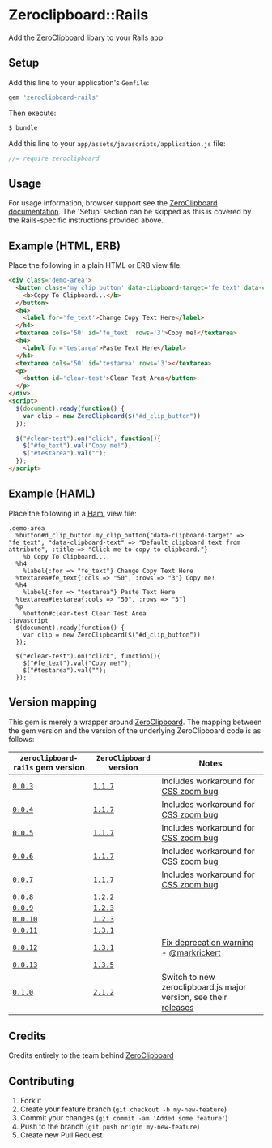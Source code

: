 # Zeroclipboard::Rails

Add the [ZeroClipboard](https://github.com/zeroclipboard/ZeroClipboard) libary to your Rails app

## Setup

Add this line to your application's `Gemfile`:

```ruby
gem 'zeroclipboard-rails'
```

Then execute:

```bash
$ bundle
```

Add this line to your `app/assets/javascripts/application.js` file:

```javascript
//= require zeroclipboard
```

## Usage

For usage information, browser support  see the [ZeroClipboard documentation](https://github.com/zeroclipboard/ZeroClipboard/blob/master/docs/instructions.md). The 'Setup' section can be skipped as this is covered by the Rails-specific instructions provided above.

## Example (HTML, ERB)

Place the following in a plain HTML or ERB view file:

```html
<div class='demo-area'>
  <button class='my_clip_button' data-clipboard-target='fe_text' data-clipboard-text='Default clipboard text from attribute' id='d_clip_button' title='Click me to copy to clipboard.'>
    <b>Copy To Clipboard...</b>
  </button>
  <h4>
    <label for='fe_text'>Change Copy Text Here</label>
  </h4>
  <textarea cols='50' id='fe_text' rows='3'>Copy me!</textarea>
  <h4>
    <label for='testarea'>Paste Text Here</label>
  </h4>
  <textarea cols='50' id='testarea' rows='3'></textarea>
  <p>
    <button id='clear-test'>Clear Test Area</button>
  </p>
</div>
<script>
  $(document).ready(function() {
    var clip = new ZeroClipboard($("#d_clip_button"))
  });

  $("#clear-test").on("click", function(){
    $("#fe_text").val("Copy me!");
    $("#testarea").val("");
  });
</script>
```

## Example (HAML)

Place the following in a [Haml](http://haml.info/) view file:

```haml
.demo-area
  %button#d_clip_button.my_clip_button{"data-clipboard-target" => "fe_text", "data-clipboard-text" => "Default clipboard text from attribute", :title => "Click me to copy to clipboard."}
    %b Copy To Clipboard...
  %h4
    %label{:for => "fe_text"} Change Copy Text Here
  %textarea#fe_text{:cols => "50", :rows => "3"} Copy me!
  %h4
    %label{:for => "testarea"} Paste Text Here
  %textarea#testarea{:cols => "50", :rows => "3"}
  %p
    %button#clear-test Clear Test Area
:javascript
  $(document).ready(function() {
    var clip = new ZeroClipboard($("#d_clip_button"))
  });

  $("#clear-test").on("click", function(){
    $("#fe_text").val("Copy me!");
    $("#testarea").val("");
  });
```

## Version mapping

This gem is merely a wrapper around [ZeroClipboard](https://github.com/zeroclipboard/ZeroClipboard). The mapping between the gem version and the version of the underlying ZeroClipboard code is as follows:

|`zeroclipboard-rails` gem version|`ZeroClipboard` version|Notes|
|---|---|---|
|[`0.0.3`](https://rubygems.org/gems/zeroclipboard-rails/versions/0.0.3)|[`1.1.7`](https://github.com/zeroclipboard/ZeroClipboard/tree/v1.1.7)|Includes workaround for [CSS zoom bug](https://github.com/zeroclipboard/ZeroClipboard/issues/149)|
|[`0.0.4`](https://rubygems.org/gems/zeroclipboard-rails/versions/0.0.4)|[`1.1.7`](https://github.com/zeroclipboard/ZeroClipboard/tree/v1.1.7)|Includes workaround for [CSS zoom bug](https://github.com/zeroclipboard/ZeroClipboard/issues/149)|
|[`0.0.5`](https://rubygems.org/gems/zeroclipboard-rails/versions/0.0.5)|[`1.1.7`](https://github.com/zeroclipboard/ZeroClipboard/tree/v1.1.7)|Includes workaround for [CSS zoom bug](https://github.com/zeroclipboard/ZeroClipboard/issues/149)|
|[`0.0.6`](https://rubygems.org/gems/zeroclipboard-rails/versions/0.0.6)|[`1.1.7`](https://github.com/zeroclipboard/ZeroClipboard/tree/v1.1.7)|Includes workaround for [CSS zoom bug](https://github.com/zeroclipboard/ZeroClipboard/issues/149)|
|[`0.0.7`](https://rubygems.org/gems/zeroclipboard-rails/versions/0.0.7)|[`1.1.7`](https://github.com/zeroclipboard/ZeroClipboard/tree/v1.1.7)|Includes workaround for [CSS zoom bug](https://github.com/zeroclipboard/ZeroClipboard/issues/149)|
|[`0.0.8`](https://rubygems.org/gems/zeroclipboard-rails/versions/0.0.8)|[`1.2.2`](https://github.com/zeroclipboard/ZeroClipboard/tree/v1.2.2)||
|[`0.0.9`](https://rubygems.org/gems/zeroclipboard-rails/versions/0.0.9)|[`1.2.3`](https://github.com/zeroclipboard/ZeroClipboard/tree/v1.2.3)||
|[`0.0.10`](https://rubygems.org/gems/zeroclipboard-rails/versions/0.0.10)|[`1.2.3`](https://github.com/zeroclipboard/ZeroClipboard/tree/v1.2.3)||
|[`0.0.11`](https://rubygems.org/gems/zeroclipboard-rails/versions/0.0.11)|[`1.3.1`](https://github.com/zeroclipboard/ZeroClipboard/tree/v1.3.1)||
|[`0.0.12`](https://rubygems.org/gems/zeroclipboard-rails/versions/0.0.12)|[`1.3.1`](https://github.com/zeroclipboard/ZeroClipboard/tree/v1.3.1)|[Fix deprecation warning](https://github.com/zeroclipboard/zeroclipboard-rails/pull/17) - [@markrickert](https://github.com/markrickert)|
|[`0.0.13`](https://rubygems.org/gems/zeroclipboard-rails/versions/0.0.13)|[`1.3.5`](https://github.com/zeroclipboard/ZeroClipboard/tree/v1.3.5)||
|[`0.1.0`](https://rubygems.org/gems/zeroclipboard-rails/versions/0.1.0)|[`2.1.2`](https://github.com/zeroclipboard/ZeroClipboard/tree/v2.1.2)|Switch to new zeroclipboard.js major version, see their [releases](https://github.com/zeroclipboard/zeroclipboard/releases)|



## Credits

Credits entirely to the team behind [ZeroClipboard](https://github.com/zeroclipboard/ZeroClipboard)

## Contributing

1. Fork it
2. Create your feature branch (`git checkout -b my-new-feature`)
3. Commit your changes (`git commit -am 'Added some feature'`)
4. Push to the branch (`git push origin my-new-feature`)
5. Create new Pull Request
